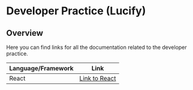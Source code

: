 # Developer Practice (Lucify)

## Overview

Here you can find links for all the documentation related to the developer practice.

| Language/Framework | Link                |
| ------------------ | ------------------- |
| React              | [Link to React](react.md) |

